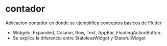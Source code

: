 # contador

Aplicacion contador en donde se ejemplifica conceptos basicos de Flutter

* Widgets: Expanded, Column, Row, Text, AppBar, FloatingActionButton.
* Se explica la diferencia entre StatelessWidget y StatefulWidget

